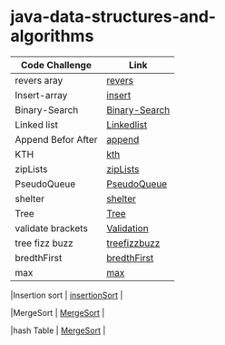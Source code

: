 # java-data-structures-and-algorithms

| Code Challenge | Link |
|----------------|------|
| revers aray    |[revers](challenge/readme.md)|
| Insert-array   | [insert](day2/day2ch.md)|
| Binary-Search  |[Binary-Search](day3/d3.md)|
| Linked list  | [Linkedlist](linked/day5.md)|
| Append Befor After | [append](linked/day5.md)|
| KTH  | [kth](day7/d7.md)|
|  zipLists     |      [zipLists](day8/d8.md)      |
| PseudoQueue   |   [PseudoQueue](day11/d11.md)      |
| shelter     | [shelter](day12/d12.md)      |
| Tree     | [Tree](day15/d15.md)      |
|  validate brackets  | [Validation](day13/d13.md)      |
|  tree fizz buzz  | [treefizzbuzz](day18/d18.md)      |
|  bredthFirst | [bredthFirst](day17/d17.md)      |
| max | [max](day16/d16.md)      |

|Insertion sort | [insertionSort](sort/readme/d26.md)      |

|MergeSort | [MergeSort](sort/readme/d26.md)      |

|hash Table | [MergeSort](day30/d30.md)      |


